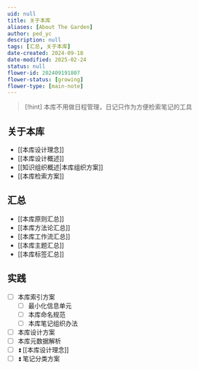 ```yaml
---
uid: null
title: 关于本库
aliases: [About The Garden]
author: ped_yc
description: null
tags: [汇总, 关于本库]
date-created: 2024-09-18
date-modified: 2025-02-24
status: null
flower-id: 202409191807
flower-status: [growing]
flower-type: [main-note]
---
```


> [!hint]
> 本库不用做日程管理，日记只作为方便检索笔记的工具

## 关于本库

- [[本库设计理念]]
- [[本库设计概述]]
- [[知识组织概述|本库组织方案]]
- [[本库检索方案]]

## 汇总

- [[本库原则汇总]]
- [[本库方法论汇总]]
- [[本库工作流汇总]]
- [[本库主题汇总]]
- [[本库标签汇总]]

## 实践

- [ ] 本库索引方案
	- [ ] 最小化信息单元
	- [ ] 本库命名规范
	- [ ] 本库笔记组织办法
- [ ] 本库设计方案
- [ ] 本库元数据解析
- [ ] ⏫ [[本库设计理念]]
- [ ] ⏫ 笔记分类方案
